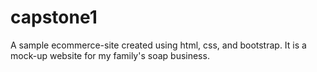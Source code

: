 # capstone1
A sample ecommerce-site created using html, css, and bootstrap. It is a mock-up website for my family's soap business. 

